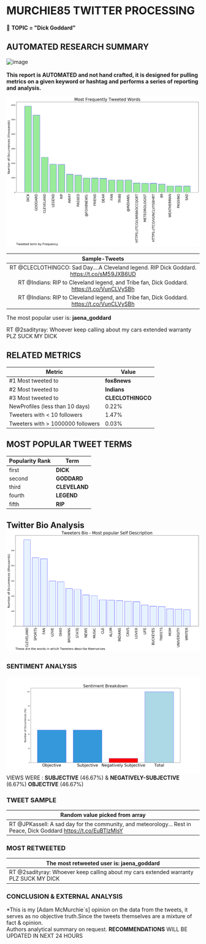 # MURCHIE85 TWITTER PROCESSING 
&#x1F34E; **TOPIC = "Dick Goddard"**

## AUTOMATED RESEARCH SUMMARY

![image](https://marketingplatform.google.com/about/static/images/gmp/analytics-smb-benefit.jpg)
<br></br>
<b> This report is AUTOMATED and not hand crafted, it is designed for pulling metrics on a given keyword or hashtag and performs a series of reporting and analysis.</b>



![image](TWEETS.png)



|                **Sample-Tweets**        |
| :-------------: |
| RT @CLECLOTHINGCO: Sad Day....A Cleveland legend. RIP Dick Goddard. https://t.co/sM59JXB6UD |
| RT @Indians: RIP to Cleveland legend, and Tribe fan, Dick Goddard. https://t.co/VunCLVySBh |
| RT @Indians: RIP to Cleveland legend, and Tribe fan, Dick Goddard. https://t.co/VunCLVySBh |

The most popular user is: **jaena_goddard**
<div class="alert alert-block alert-danger"> RT @2sadityray: Whoever keep calling about my cars extended warranty PLZ SUCK MY DICK</div>

## RELATED METRICS<br>
| Metric | Value |
| ------------- | ------------- |
| #1 Most tweeted to  | **fox8news** |
| #2 Most tweeted to  | **Indians** |
| #3 Most tweeted to  | **CLECLOTHINGCO** |
| NewProfiles (less than 10 days) | 0.22%  |
| Tweeters with < 10 followers  | 1.47%|
| Tweeters with > 1000000 followers  | 0.03%  |



## MOST POPULAR TWEET TERMS 


| Popularity Rank  | Term |
| ------------- | ------------- |
| first  | **DICK**  |
| second  | **GODDARD**  |
| third  | **CLEVELAND** |
| fourth  | **LEGEND**  |
| fifth  | **RIP**  |


## Twitter Bio Analysis![image](BIO.png)
### SENTIMENT ANALYSIS
![image](sentiment.png)
VIEWS WERE : **SUBJECTIVE**  (46.67%) & **NEGATIVELY-SUBJECTIVE** (6.67%) **OBJECTIVE** (46.67%)

### TWEET SAMPLE 
| Random value picked from array |
| ------------- |
|RT @JPKassell: A sad day for the community, and meteorology... Rest in Peace, Dick Goddard https://t.co/EuBTlzMlsY |

### MOST RETWEETED 

| The most retweeted user is: **jaena_goddard**  |
| ------------- |
| RT @2sadityray: Whoever keep calling about my cars extended warranty PLZ SUCK MY DICK |

### CONCLUSION & EXTERNAL ANALYSIS

*This is my [Adam McMurchie`s] opinion on the data from the tweets, it serves as no objective truth.Since the tweets themselves are a mixture of fact & opinion.<br>
Authors analytical summary on request.
**RECOMMENDATIONS** WILL BE UPDATED IN NEXT  24 HOURS <br>